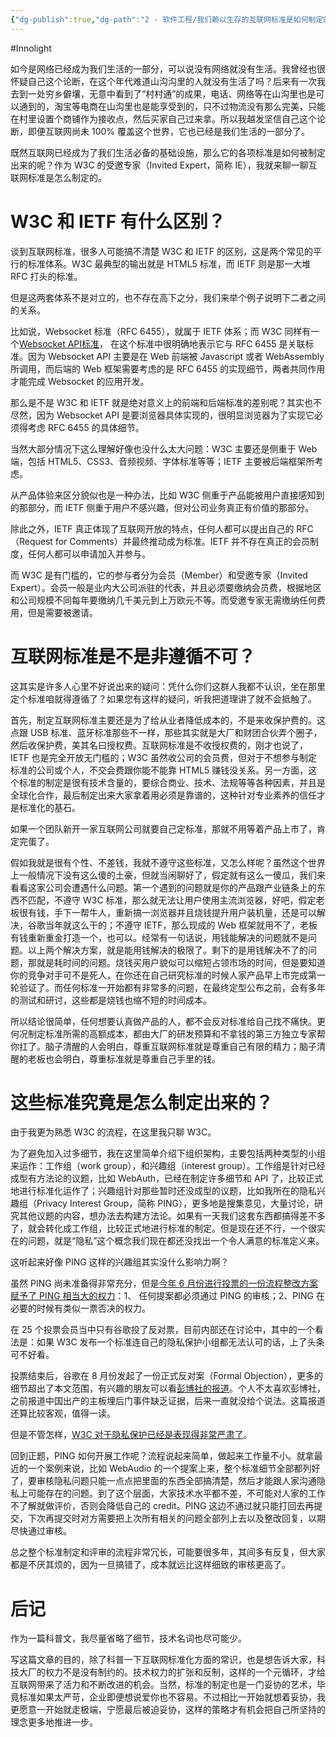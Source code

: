 ```yaml
---
{"dg-publish":true,"dg-path":"2 - 软件工程/我们赖以生存的互联网标准是如何制定的.md","permalink":"/2 - 软件工程/我们赖以生存的互联网标准是如何制定的/","created":"2025-06-05T14:12:44.670+08:00","updated":"2025-06-05T14:18:13.033+08:00"}
---
```


#Innolight

如今是网络已经成为我们生活的一部分，可以说没有网络就没有生活。我曾经也很怀疑自己这个论断，在这个年代难道山沟沟里的人就没有生活了吗？后来有一次我去到一处穷乡僻壤，无意中看到了“村村通”的成果，电话、网络等在山沟里也是可以通到的，淘宝等电商在山沟里也是能享受到的，只不过物流没有那么完美，只能在村里设置个商铺作为接收点，然后买家自己过来拿。所以我越发坚信自己这个论断，即便互联网尚未 100% 覆盖这个世界，它也已经是我们生活的一部分了。

既然互联网已经成为了我们生活必备的基础设施，那么它的各项标准是如何被制定出来的呢？作为 W3C 的受邀专家（Invited Expert，简称 IE），我就来聊一聊互联网标准是怎么制定的。

# W3C 和 IETF 有什么区别？

谈到互联网标准，很多人可能搞不清楚 W3C 和 IETF 的区别，这是两个常见的平行的标准体系。W3C 最典型的输出就是 HTML5 标准，而 IETF 则是那一大堆 RFC 打头的标准。

但是这两套体系不是对立的，也不存在高下之分，我们来举个例子说明下二者之间的关系。

比如说，Websocket 标准（RFC 6455），就属于 IETF 体系；而 W3C 同样有一个[Websocket API标准](https://www.w3.org/TR/websockets/)， 在这个标准中很明确地表示它与 RFC 6455 是关联标准。因为 Websocket API 主要是在 Web 前端被 Javascript 或者 WebAssembly 所调用，而后端的 Web 框架需要考虑的是 RFC 6455 的实现细节，两者共同作用才能完成 Websocket 的应用开发。

那么是不是 W3C 和 IETF 就是绝对意义上的前端和后端标准的差别呢？其实也不尽然，因为 Websocket API 是要浏览器具体实现的，很明显浏览器为了实现它必须得考虑 RFC 6455 的具体细节。

当然大部分情况下这么理解好像也没什么太大问题：W3C 主要还是侧重于 Web 端，包括 HTML5、CSS3、音频视频、字体标准等等；IETF 主要被后端框架所考虑。

从产品体验来区分貌似也是一种办法，比如 W3C 侧重于产品能被用户直接感知到的那部分，而 IETF 侧重于用户不感兴趣，但对公司业务真正有价值的那部分。

除此之外，IETF 真正体现了互联网开放的特点，任何人都可以提出自己的 RFC（Request for Comments）并最终推动成为标准。IETF 并不存在真正的会员制度，任何人都可以申请加入并参与。

而 W3C 是有门槛的，它的参与者分为会员（Member）和受邀专家（Invited Expert）。会员一般是业内大公司派驻的代表，并且必须要缴纳会员费，根据地区和公司规模不同每年要缴纳几千美元到上万欧元不等。而受邀专家无需缴纳任何费用，但是需要被邀请。

# 互联网标准是不是非遵循不可？

这其实是许多人心里不好说出来的疑问：凭什么你们这群人我都不认识，坐在那里定个标准咱就得遵循了？如果您有这样的疑问，听我把道理讲了就不会抵触了。

首先，制定互联网标准主要还是为了给从业者降低成本的，不是来收保护费的。这点跟 USB 标准、蓝牙标准那些不一样，那些其实就是大厂和财团合伙弄个圈子，然后收保护费，美其名曰授权费。互联网标准是不收授权费的，刚才也说了，IETF 也是完全开放无门槛的；W3C 虽然收公司的会员费，但对于不想参与制定标准的公司或个人，不交会费跟你能不能靠 HTML5 赚钱没关系。另一方面，这个标准的制定是很有技术含量的，要综合商业、技术、法规等等各种因素，并且是全球化合作，最后制定出来大家拿着用必须是靠谱的，这种针对专业素养的信任才是标准化的基石。

如果一个团队新开一家互联网公司就要自己定标准，那就不用等着产品上市了，肯定完蛋了。

假如我就是很有个性、不差钱，我就不遵守这些标准，又怎么样呢？虽然这个世界上一般情况下没有这么傻的土豪，但就当闲聊好了，假定就有这么一傻瓜，我们来看看这家公司会遭遇什么问题。第一个遇到的问题就是你的产品跟产业链条上的东西不匹配，不遵守 W3C 标准，那么就无法让用户使用主流浏览器，好吧，假定老板很有钱，手下一帮牛人，重新搞一浏览器并且烧钱提升用户装机量，还是可以解决，谷歌当年就这么干的；不遵守 IETF，那么现成的 Web 框架就用不了，老板有钱重新重金打造一个，也可以。经常有一句话说，用钱能解决的问题就不是问题。以上两个解决方案，就是能用钱解决的极限了。剩下的是用钱解决不了的问题，那就是耗时间的问题。烧钱买用户貌似可以缩短占领市场的时间，但是要知道你的竞争对手可不是死人，在你还在自己研究标准的时候人家产品早上市完成第一轮验证了。而任何标准一开始都有非常多的问题，在最终定型公布之前，会有多年的测试和研讨，这些都是烧钱也缩不短的时间成本。

所以结论很简单，任何想要认真做产品的人，都不会反对标准给自己找不痛快。更何况制定标准所需的高额成本，都由大厂的研发预算和不拿钱的第三方独立专家帮你扛了。脑子清醒的人会明白，尊重互联网标准就是尊重自己有限的精力；脑子清醒的老板也会明白，尊重标准就是尊重自己手里的钱。

# 这些标准究竟是怎么制定出来的？

由于我更为熟悉 W3C 的流程，在这里我只聊 W3C。

为了避免加入过多细节，我在这里简单介绍下组织架构，主要包括两种类型的小组来运作：工作组（work group），和兴趣组（interest group）。工作组是针对已经成型有方法论的议题，比如 WebAuth，已经在制定许多细节和 API 了，比较正式地进行标准化运作了；兴趣组针对那些暂时还没成型的议题，比如我所在的隐私兴趣组（Privacy Interest Group，简称 PING），更多地是搜集意见，大量讨论，研究其他议题的内容，想办法去构建方法论。如果有一天我们这套东西都搞得差不多了，就会转化成工作组，比较正式地进行标准的制定。但是现在还不行，一个很实在的问题，就是“隐私”这个概念我们现在都还没找出一个令人满意的标准定义来。

这听起来好像 PING 这样的兴趣组其实没什么影响力啊？

虽然 PING 尚未准备得非常充分，但是[今年 6 月份进行投票的一份流程整改方案赋予了 PING 相当大的权力](https://github.com/w3cping/administrivia/blob/process-changes-2019q3/README.md#privacy-review)：1、 任何提案都必须通过 PING 的审核；2、PING 在必要的时候有类似一票否决的权力。

在 25 个投票会员当中只有谷歌投了反对票，目前内部还在讨论中，其中的一个看法是：如果 W3C 发布一个标准连自己的隐私保护小组都无法认可的话，上了头条可不好看。

投票结束后，谷歌在 8 月份发起了一份正式反对案（Formal Objection），更多的细节超出了本文范围，有兴趣的朋友可以看[彭博社的报道](https://www.bloomberg.com/news/articles/2019-09-24/google-blocks-privacy-push-at-the-group-that-sets-web-standards)。个人不太喜欢彭博社，之前报道中国出产的主板埋后门事件缺乏证据，后来一直就没给个说法。这篇报道还算比较客观，值得一读。

但是不管怎样，[W3C 对于隐私保护已经是表现得非常严肃了](https://techcrunch.com/2019/09/11/web-feature-developers-told-to-dial-up-attention-on-privacy-and-security/)。

回到正题，PING 如何开展工作呢？流程说起来简单，做起来工作量不小。就拿最近的一个案例来说，比如 WebAudio 的一个提案上来，整个标准细节全部都列好了，要审核隐私问题只能一点点把里面的东西全部搞清楚，然后才能跟人家沟通隐私上可能存在的问题。到了这个层面，大家技术水平都不差，不可能对人家的工作不了解就做评价，否则会降低自己的 credit。PING 这边不通过就只能打回去再提交，下次再提交时对方需要把上次所有相关的问题全部列上去以及整改回复，以期尽快通过审核。

总之整个标准制定和评审的流程非常冗长，可能要很多年，其间多有反复，但大家都是不厌其烦的，因为一旦搞错了，成本就远比这样细致的审核更高了。

# 后记

作为一篇科普文，我尽量省略了细节，技术名词也尽可能少。

写这篇文章的目的，除了科普一下互联网标准化方面的常识，也是想告诉大家，科技大厂的权力不是没有制约的。技术权力的扩张和反制，这样的一个元循环，才给互联网带来了活力和不断改进的机会。当然，标准的制定也是一门妥协的艺术，毕竟标准如果太严苛，企业即便想说爱你也不容易。不过相比一开始就想着妥协，我更愿意一开始就走极端，宁愿最后被迫妥协，这样的策略才有机会把自己所坚持的理念更多地推进一步。
